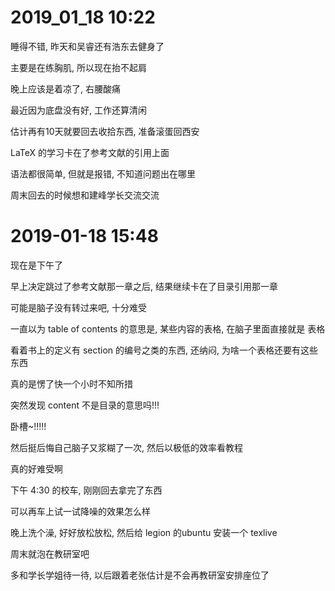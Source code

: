 # 2019_01_18 10:22

睡得不错, 昨天和吴睿还有浩东去健身了

主要是在练胸肌, 所以现在抬不起肩

晚上应该是着凉了, 右腰酸痛



最近因为底盘没有好, 工作还算清闲

估计再有10天就要回去收拾东西, 准备滚蛋回西安



LaTeX 的学习卡在了参考文献的引用上面

语法都很简单, 但就是报错, 不知道问题出在哪里

周末回去的时候想和建峰学长交流交流



# 2019-01-18 15:48

现在是下午了

早上决定跳过了参考文献那一章之后, 结果继续卡在了目录引用那一章

可能是脑子没有转过来吧, 十分难受

一直以为 table of contents 的意思是, 某些内容的表格, 在脑子里面直接就是 表格

看着书上的定义有 section 的编号之类的东西, 还纳闷, 为啥一个表格还要有这些东西

真的是愣了快一个小时不知所措

突然发现 content 不是目录的意思吗!!!

卧槽~!!!!!

然后挺后悔自己脑子又浆糊了一次, 然后以极低的效率看教程

真的好难受啊



下午 4:30 的校车, 刚刚回去拿完了东西

可以再车上试一试降噪的效果怎么样

晚上洗个澡, 好好放松放松, 然后给 legion 的ubuntu 安装一个 texlive

周末就泡在教研室吧

多和学长学姐待一待, 以后跟着老张估计是不会再教研室安排座位了
